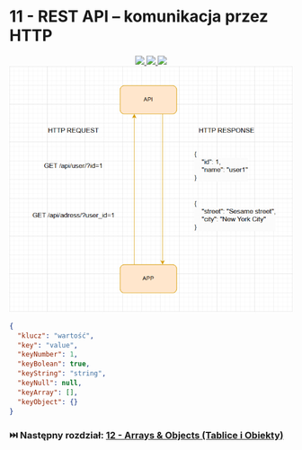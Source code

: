 # 11 - REST API – komunikacja przez HTTP

<center>

<a href="https://personal.ntu.edu.sg/ehchua/programming/webprogramming/HTTP_Basics.html">
    <img src="https://personal.ntu.edu.sg/ehchua/programming/webprogramming/images/HTTP.png">
</a>

<a href="https://www.altexsoft.com/blog/rest-api-design/">
    <img src="https://www.altexsoft.com/static/blog-post/2023/11/72f74918-0345-4be1-bed3-08d1cfe138cc.jpg">
</a>

<a href="https://www.postman.com/what-is-an-api/">
    <img src="https://voyager.postman.com/illustration/diagram-what-is-an-api-postman-illustration.svg">
</a>

</center>

<center>

<img src="assets/11-scheme.png">

</center>

```json
{
  "klucz": "wartość",
  "key": "value",
  "keyNumber": 1,
  "keyBolean": true,
  "keyString": "string",
  "keyNull": null,
  "keyArray": [],
  "keyObject": {}
}
```

### ⏭️ Następny rozdział: [12 - Arrays & Objects (Tablice i Obiekty)](12-arrays-and-objects.md)
